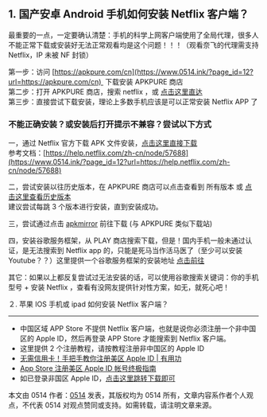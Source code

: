 

**1. 国产安卓 Android 手机如何安装 Netflix 客户端？**
---------------------------------------

最重要的一点，一定要确认清楚：手机的科学上网客户端使用了全局代理，很多人不能正常下载或安装好无法正常观看均是这个问题！！！（观看奈飞的代理需支持 Netflix，IP 未被 NF 封锁）

第一步：访问 [https://apkpure.com/cn](https://www.0514.ink/?page_id=12?url=https://apkpure.com/cn)  下载安装 APKPURE 商店  
第二步：打开 APKPURE 商店，搜索 netflix ，或 [点击这里直达](https://www.0514.ink/?page_id=12?url=https://apkpure.com/cn/netflix/com.netflix.mediaclient)  
第三步：直接尝试下载安装，理论上多数手机应该是可以正常安装 Netflix APP 了

### 不能正确安装？或安装后打开提示不兼容？尝试以下方式

一，通过 Netflix 官方下载 APK 文件安装，[点击这里直接下载](https://www.0514.ink/?page_id=12?url=https://netflixhelp.s3.amazonaws.com/netflix-4.16-200217-release.apk)  
参考文档：[https://help.netflix.com/zh-cn/node/57688](https://www.0514.ink/?page_id=12?url=https://help.netflix.com/zh-cn/node/57688)

二，尝试安装以往历史版本，在 APKPURE 商店可以点击查看到 所有版本 或 [点击这里查看历史版本](https://www.0514.ink/?page_id=12?url=https://apkpure.com/cn/netflix/com.netflix.mediaclient/versions)  
建议尝试每跳 3 个版本进行安装，直到安装成功。

三，尝试通过点击 [apkmirror](https://www.0514.ink/?page_id=12?url=https://www.apkmirror.com/apk/netflix-inc/) 前往下载 (与 APKPURE 类似下载站)

四，安装谷歌服务框架，从 PLAY 商店搜索下载，但是！国内手机一般未通过认证，是无法搜索到 Netflix app 的，只能是死马当作活马医了（至少可以安装 Youtube？？）这里提供一个谷歌服务框架的安装地址 [点击前往](https://www.0514.ink/?page_id=12?url=https://www.wandoujia.com/search?key=%E8%B0%B7%E6%AD%8C%E6%9C%8D%E5%8A%A1%E6%A1%86%E6%9E%B6%E5%8F%8A%E8%B0%B7%E6%AD%8C%E5%95%86%E5%BA%97%E5%AE%89%E8%A3%85%E7%A5%9E%E5%99%A8+&source=detail)

其它：如果以上都反复尝试过无法安装的话，可以使用谷歌搜索关键词：你的手机型号 + 安装 Netflix ，查看有没网友提供针对性方案，如无，就死心吧！

２. 苹果 IOS 手机或 ipad 如何安装 Netflix 客户端？


----------------------------------------

* 中国区域 APP Store 不提供 Netflix 客户端，也就是说你必须注册一个非中国区的 Apple ID，然后再登录 APP Store 才能搜索到 Netflix 客户端。
* 这里提供 2 个注册教程，请按教程注册非中国区的 Apple ID
* [无需信用卡！手把手教你注册美区 Apple ID | 有用功](https://www.0514.ink/?page_id=12?url=https://www.ifanr.com/app/1060491)
* [App Store 注册美区 Apple ID 帐号终极指南](https://www.0514.ink/?page_id=12?url=https://sspai.com/post/25837)
* 如已登录非国区 Apple ID，[点击这里跳转下载即可](https://www.0514.ink/?page_id=12?url=https://itunes.apple.com/us/app/netflix/id363590051mt=8)

本文由 0514 作者：[0514](https://www.0514.ink/?author=1) 发表，其版权均为 0514 所有，文章内容系作者个人观点，不代表 0514 对观点赞同或支持。如需转载，请注明文章来源。
